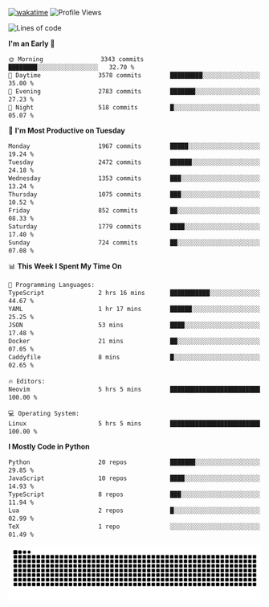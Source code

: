[![wakatime](https://wakatime.com/badge/user/b920b284-3cde-4cd4-b72e-f7f22d050b16.svg)](https://wakatime.com/@b920b284-3cde-4cd4-b72e-f7f22d050b16)
![Profile Views](http://img.shields.io/badge/Profile%20Views-4586-blue)
<!--START_SECTION:waka-->
![Lines of code](https://img.shields.io/badge/From%20Hello%20World%20I%27ve%20Written-9.1%20million%20lines%20of%20code-blue)

**I'm an Early 🐤** 

```text
🌞 Morning                3343 commits        ████████░░░░░░░░░░░░░░░░░   32.70 % 
🌆 Daytime                3578 commits        █████████░░░░░░░░░░░░░░░░   35.00 % 
🌃 Evening                2783 commits        ███████░░░░░░░░░░░░░░░░░░   27.23 % 
🌙 Night                  518 commits         █░░░░░░░░░░░░░░░░░░░░░░░░   05.07 % 
```
📅 **I'm Most Productive on Tuesday** 

```text
Monday                   1967 commits        █████░░░░░░░░░░░░░░░░░░░░   19.24 % 
Tuesday                  2472 commits        ██████░░░░░░░░░░░░░░░░░░░   24.18 % 
Wednesday                1353 commits        ███░░░░░░░░░░░░░░░░░░░░░░   13.24 % 
Thursday                 1075 commits        ███░░░░░░░░░░░░░░░░░░░░░░   10.52 % 
Friday                   852 commits         ██░░░░░░░░░░░░░░░░░░░░░░░   08.33 % 
Saturday                 1779 commits        ████░░░░░░░░░░░░░░░░░░░░░   17.40 % 
Sunday                   724 commits         ██░░░░░░░░░░░░░░░░░░░░░░░   07.08 % 
```


📊 **This Week I Spent My Time On** 

```text
💬 Programming Languages: 
TypeScript               2 hrs 16 mins       ███████████░░░░░░░░░░░░░░   44.67 % 
YAML                     1 hr 17 mins        ██████░░░░░░░░░░░░░░░░░░░   25.25 % 
JSON                     53 mins             ████░░░░░░░░░░░░░░░░░░░░░   17.48 % 
Docker                   21 mins             ██░░░░░░░░░░░░░░░░░░░░░░░   07.05 % 
Caddyfile                8 mins              █░░░░░░░░░░░░░░░░░░░░░░░░   02.65 % 

🔥 Editors: 
Neovim                   5 hrs 5 mins        █████████████████████████   100.00 % 

💻 Operating System: 
Linux                    5 hrs 5 mins        █████████████████████████   100.00 % 
```

**I Mostly Code in Python** 

```text
Python                   20 repos            ███████░░░░░░░░░░░░░░░░░░   29.85 % 
JavaScript               10 repos            ████░░░░░░░░░░░░░░░░░░░░░   14.93 % 
TypeScript               8 repos             ███░░░░░░░░░░░░░░░░░░░░░░   11.94 % 
Lua                      2 repos             █░░░░░░░░░░░░░░░░░░░░░░░░   02.99 % 
TeX                      1 repo              ░░░░░░░░░░░░░░░░░░░░░░░░░   01.49 % 
```




<!--END_SECTION:waka-->
![Snake animation](https://raw.githubusercontent.com/timmypidashev/timmypidashev/main/commits.svg)
